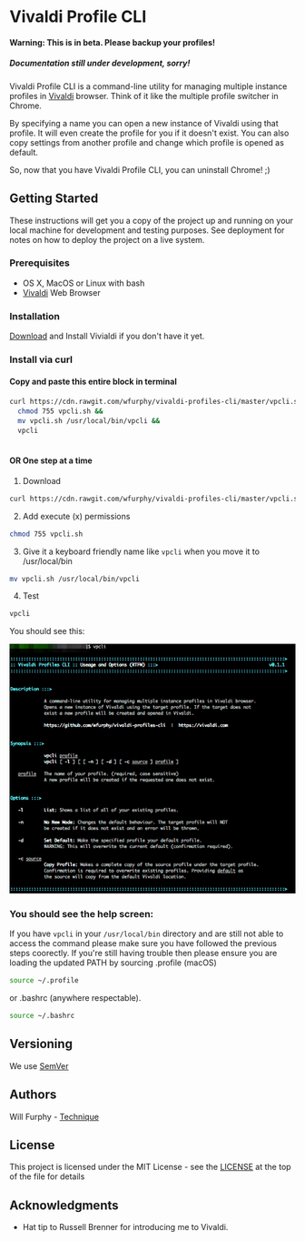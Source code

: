 # Vivaldi Profile CLI

#### Warning: This is in beta. Please backup your profiles!
##### Documentation still under development, sorry!

Vivaldi Profile CLI is a command-line utility for managing multiple instance profiles in [Vivaldi]('https://vivaldi.com') browser. Think of it like the multiple profile switcher in Chrome.  

By specifying a name you can open a new instance of Vivaldi using that profile. It will even create the profile for you if it doesn't exist. You can also copy settings from another profile and change which profile is opened as default.

So, now that you have Vivaldi Profile CLI, you can uninstall Chrome! ;)

## Getting Started

These instructions will get you a copy of the project up and running on your local machine for development and testing purposes. See deployment for notes on how to deploy the project on a live system.

### Prerequisites

* OS X, MacOS or Linux with bash
* [Vivaldi]('https://vivaldi.com') Web Browser

### Installation

[Download](https://www.google.com.au/url?sa=t&rct=j&q=&esrc=s&source=web&cd=1&cad=rja&uact=8&ved=0ahUKEwjKtf6m89XXAhUIkZQKHYCuBVYQFggmMAA&url=https%3A%2F%2Fvivaldi.com%2Fdownload%2F%3Flang%3Den&usg=AOvVaw1b7SMyM9QJfW0t_REb_z9R) and Install Vivialdi if you don't have it yet.

### Install via curl

#### Copy and paste this entire block in terminal
```bash
curl https://cdn.rawgit.com/wfurphy/vivaldi-profiles-cli/master/vpcli.sh && 
  chmod 755 vpcli.sh &&  
  mv vpcli.sh /usr/local/bin/vpcli &&
  vpcli
  
```

#### OR One step at a time

1. Download
```bash
curl https://cdn.rawgit.com/wfurphy/vivaldi-profiles-cli/master/vpcli.sh
```


2. Add execute (x) permissions 
```bash
chmod 755 vpcli.sh
```


3. Give it a keyboard friendly name like `vpcli` when you move it to /usr/local/bin
```bash
mv vpcli.sh /usr/local/bin/vpcli
```

4. Test
```bash
vpcli
```

You should see this:

![vpcli-manual](img/vpcli.png)


### You should see the help screen:

If you have `vpcli` in your `/usr/local/bin` directory and are still not able to access the command please make sure you have followed the previous steps coorectly. If you're still having trouble then please ensure you are loading the updated PATH by sourcing .profile (macOS)
```bash
source ~/.profile
```
 or .bashrc (anywhere respectable).
```bash
source ~/.bashrc
```

## Versioning

We use [SemVer](http://semver.org/) 

## Authors
Will Furphy - [Technique](https://technique.software)

## License

This project is licensed under the MIT License - see the [LICENSE](wpcli.sh) at the top of the file for details

## Acknowledgments

* Hat tip to Russell Brenner for introducing me to Vivaldi.
